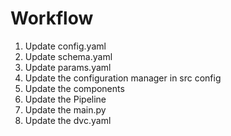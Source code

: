 # Workflow

1. Update config.yaml
2. Update schema.yaml
3. Update params.yaml
4. Update the configuration manager in src config
5. Update the components
6. Update the Pipeline
7. Update the main.py
8. Update the dvc.yaml